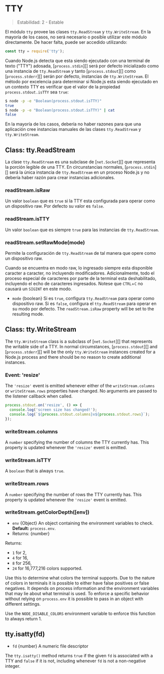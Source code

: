# TTY

<!--introduced_in=v0.10.0-->

> Estabilidad: 2 - Estable

El módulo `tty` provee las clases `tty.ReadStream` y `tty.WriteStream`. En la mayoría de los casos, no será necesario o posible utilizar este módulo directamente. De hacer falta, puede ser accedido utilizando:

```js
const tty = require('tty');
```

Cuando Node.js detecta que esta siendo ejecutado con una terminal de texto ("TTY") adosada, [`process.stdin`][] será por defecto inicializado como una instancia de `tty.ReadStream` y tanto [`process.stdout`][] como [`process.stderr`][] serán por defecto, instancias de `tty.WriteStream`. El método por excelencia para determinar si Node.js esta siendo ejecutado en un contexto TTY es verificar que el valor de la propiedad `process.stdout.isTTY` sea `true`:

```sh
$ node -p -e "Boolean(process.stdout.isTTY)"
true
$ node -p -e "Boolean(process.stdout.isTTY)" | cat
false
```

En la mayoría de los casos, debería no haber razones para que una aplicación cree instancias manuales de las clases `tty.ReadStream` y `tty.WriteStream`.

## Class: tty.ReadStream

<!-- YAML
added: v0.5.8
-->

La clase `tty.ReadStream` es una subclase de [`net.Socket`][] que representa la porción legible de una TTY. En circunstancias normales, [`process.stdin`][] será la única instancia de `tty.ReadStream` en un proceso Node.js y no debería haber razón para crear instancias adicionales.

### readStream.isRaw

<!-- YAML
added: v0.7.7
-->

Un valor `boolean` que es `true` si la TTY esta configurada para operar como un dispositivo raw. Por defecto su valor es `false`.

### readStream.isTTY

<!-- YAML
added: v0.5.8
-->

Un valor `boolean` que es siempre `true` para las instancias de `tty.ReadStream`.

### readStream.setRawMode(mode)

<!-- YAML
added: v0.7.7
-->

Permite la configuración de `tty.ReadStream` de tal manera que opere como un dispositivo raw.

Cuando se encuentra en modo raw, lo ingresado siempre esta disponible caracter a caracter, no incluyendo modificadores. Adicionalmente, todo el proceso especial de caracteres por parte de la terminal esta deshabilitado, incluyendo el echo de caracteres ingresados. Notese que `CTRL`+`C` no causará un `SIGINT` en este modo.

* `mode` {boolean} Si es `true`, configura `tty.ReadStream` para operar como dispositivo raw. Si es `false`, configura el `tty.ReadStream` para operar en su modo por defecto. The `readStream.isRaw` property will be set to the resulting mode.

## Class: tty.WriteStream

<!-- YAML
added: v0.5.8
-->

The `tty.WriteStream` class is a subclass of [`net.Socket`][] that represents the writable side of a TTY. In normal circumstances, [`process.stdout`][] and [`process.stderr`][] will be the only `tty.WriteStream` instances created for a Node.js process and there should be no reason to create additional instances.

### Event: 'resize'

<!-- YAML
added: v0.7.7
-->

The `'resize'` event is emitted whenever either of the `writeStream.columns` or `writeStream.rows` properties have changed. No arguments are passed to the listener callback when called.

```js
process.stdout.on('resize', () => {
  console.log('screen size has changed!');
  console.log(`${process.stdout.columns}x${process.stdout.rows}`);
});
```

### writeStream.columns

<!-- YAML
added: v0.7.7
-->

A `number` specifying the number of columns the TTY currently has. This property is updated whenever the `'resize'` event is emitted.

### writeStream.isTTY

<!-- YAML
added: v0.5.8
-->

A `boolean` that is always `true`.

### writeStream.rows

<!-- YAML
added: v0.7.7
-->

A `number` specifying the number of rows the TTY currently has. This property is updated whenever the `'resize'` event is emitted.

### writeStream.getColorDepth([env])

<!-- YAML
added: v9.9.0
-->

* `env` {Object} An object containing the environment variables to check. **Default:** `process.env`.
* Returns: {number}

Returns:

* `1` for 2,
* `4` for 16,
* `8` for 256,
* `24` for 16,777,216 colors supported.

Use this to determine what colors the terminal supports. Due to the nature of colors in terminals it is possible to either have false positives or false negatives. It depends on process information and the environment variables that may lie about what terminal is used. To enforce a specific behavior without relying on `process.env` it is possible to pass in an object with different settings.

Use the `NODE_DISABLE_COLORS` environment variable to enforce this function to always return 1.

## tty.isatty(fd)

<!-- YAML
added: v0.5.8
-->

* `fd` {number} A numeric file descriptor

The `tty.isatty()` method returns `true` if the given `fd` is associated with a TTY and `false` if it is not, including whenever `fd` is not a non-negative integer.